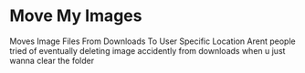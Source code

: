 # Move My Images
 Moves Image Files From Downloads To User Specific Location
 Arent people tried of eventually deleting image accidently from downloads
 when u just wanna clear the folder  

